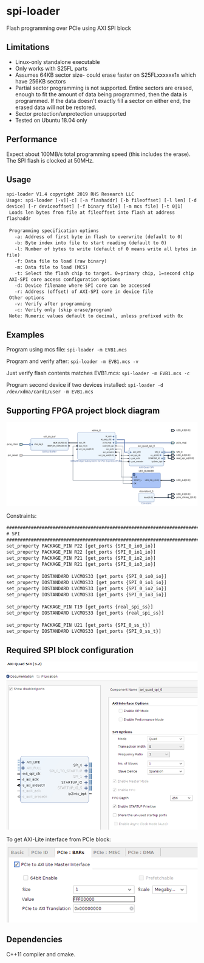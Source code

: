 # spi-loader

Flash programming over PCIe using AXI SPI block

## Limitations
- Linux-only standalone executable
- Only works with S25FL parts
- Assumes 64KB sector size- could erase faster on S25FLxxxxxx1x which have 256KB sectors
- Partial sector programming is not supported. Entire sectors are erased, enough to fit the amount of data being programmed,
   then the data is programmed. If the data doesn't exactly fill a sector on either end, the erased data will not be restored.
- Sector protection/unprotection unsupported
- Tested on Ubuntu 18.04 only


## Performance

Expect about 100MB/s total programming speed (this includes the erase). The SPI flash is clocked at 50MHz.

## Usage
```
spi-loader V1.4 copyright 2019 RHS Research LLC
Usage: spi-loader [-v][-c] [-a flashaddr] [-b fileoffset] [-l len] [-d device] [-r deviceoffset] [-f binary file] [-m mcs file] [-t 0|1]
 Loads len bytes from file at fileoffset into flash at address flashaddr

 Programming specification options
   -a: Address of first byte in flash to overwrite (default to 0) 
   -b: Byte index into file to start reading (default to 0)
   -l: Number of bytes to write (default of 0 means write all bytes in file)
   -f: Data file to load (raw binary)
   -m: Data file to load (MCS)
   -t: Select the flash chip to target. 0=primary chip, 1=second chip
 AXI-SPI core access configuration options
   -d: Device filename where SPI core can be accessed
   -r: Address (offset) of AXI-SPI core in device file
 Other options
   -v: Verify after programming
   -c: Verify only (skip erase/program)
 Note: Numeric values default to decimal, unless prefixed with 0x
```

## Examples

Program using mcs file: `spi-loader -m EVB1.mcs`

Program and verify after: `spi-loader -m EVB1.mcs -v`
 
Just verify flash contents matches EVB1.mcs: `spi-loader -m EVB1.mcs -c` 

Program second device if two devices installed: `spi-loader -d /dev/xdma/card1/user -m EVB1.mcs` 
 


## Supporting FPGA project block diagram
![block diagram](./doc-images/block-diagram.png)

Constraints:
```
###############################################################################
# SPI
###############################################################################
set_property PACKAGE_PIN P22 [get_ports {SPI_0_io0_io}]
set_property PACKAGE_PIN R22 [get_ports {SPI_0_io1_io}]
set_property PACKAGE_PIN P21 [get_ports {SPI_0_io2_io}]
set_property PACKAGE_PIN R21 [get_ports {SPI_0_io3_io}]

set_property IOSTANDARD LVCMOS33 [get_ports {SPI_0_io0_io}]
set_property IOSTANDARD LVCMOS33 [get_ports {SPI_0_io1_io}]
set_property IOSTANDARD LVCMOS33 [get_ports {SPI_0_io2_io}]
set_property IOSTANDARD LVCMOS33 [get_ports {SPI_0_io3_io}]

set_property PACKAGE_PIN T19 [get_ports {real_spi_ss}]
set_property IOSTANDARD LVCMOS33 [get_ports {real_spi_ss}]

set_property PACKAGE_PIN U21 [get_ports {SPI_0_ss_t}]
set_property IOSTANDARD LVCMOS33 [get_ports {SPI_0_ss_t}]
```

## Required SPI block configuration
![spi block config](./doc-images/axi-quad-cfg.png)

To get AXI-Lite interface from PCIe block:
![pcie block config](./doc-images/pcie-cfg.png)


## Dependencies

C++11 compiler and cmake. 

